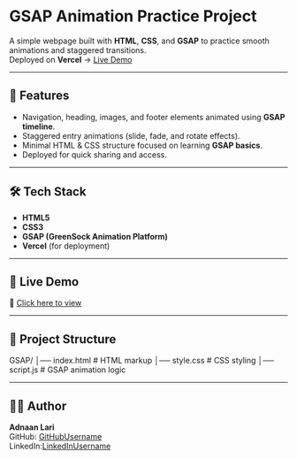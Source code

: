 # GSAP Animation Practice Project

A simple webpage built with **HTML**, **CSS**, and **GSAP** to practice smooth animations and staggered transitions.  
Deployed on **Vercel** → [Live Demo](https://project2-eden.vercel.app/)

---

## 📌 Features
- Navigation, heading, images, and footer elements animated using **GSAP timeline**.  
- Staggered entry animations (slide, fade, and rotate effects).  
- Minimal HTML & CSS structure focused on learning **GSAP basics**.  
- Deployed for quick sharing and access.  

---

## 🛠️ Tech Stack
- **HTML5**  
- **CSS3**  
- **GSAP (GreenSock Animation Platform)**  
- **Vercel** (for deployment)  

---

## 🚀 Live Demo
🔗 [Click here to view](https://project2-eden.vercel.app/)

---

## 📂 Project Structure
GSAP/
│── index.html # HTML markup
│── style.css # CSS styling
│── script.js # GSAP animation logic

---

## 🧑‍💻 Author
**Adnaan Lari**  
GitHub: [GitHubUsername](https://github.com/AdnaanLari)  
LinkedIn:[LinkedInUsername](https://www.linkedin.com/in/adnaan-lari-a95831311/)

